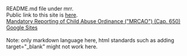 README.md file under mrr.<br>
Public link to this site is <a href="https://absfiled.github.io/mrr" target="_blank">here</a>.<br>
<a href="https://www.elegislation.gov.hk/hk/cap650" target="_blank">Mandatory Reporting of Child Abuse Ordinance ("MRCAO") (Cap. 650)</a><br>
[Google Sites](https://sites.google.com/view/no3lunch)<br>
<br>
Note: only markdown language here, html standards such as adding target="_blank" might not work here.<br>
